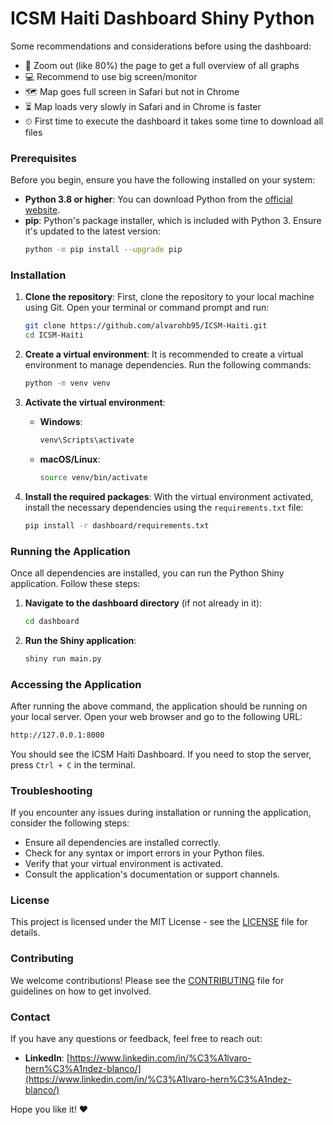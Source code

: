 # ICSM Haiti Dashboard Shiny Python

Some recommendations and considerations before using the dashboard:<br>
- 🔎 Zoom out (like 80%) the page to get a full overview of all graphs<br>
- 💻 Recommend to use big screen/monitor<br>
- 🗺 Map goes full screen in Safari but not in Chrome<br>
- ⏳ Map loads very slowly in Safari and in Chrome is faster<br>
- ⏲ First time to execute the dashboard it takes some time to download all files<br>

### Prerequisites

Before you begin, ensure you have the following installed on your system:

- **Python 3.8 or higher**: You can download Python from the [official website](https://www.python.org/downloads/).
- **pip**: Python's package installer, which is included with Python 3. Ensure it's updated to the latest version:
  ```sh
  python -m pip install --upgrade pip
  ```

### Installation

1. **Clone the repository**: First, clone the repository to your local machine using Git. Open your terminal or command prompt and run:
   ```sh
   git clone https://github.com/alvarohb95/ICSM-Haiti.git
   cd ICSM-Haiti
   ```

2. **Create a virtual environment**: It is recommended to create a virtual environment to manage dependencies. Run the following commands:
   ```sh
   python -m venv venv
   ```

3. **Activate the virtual environment**:
   - **Windows**:
     ```sh
     venv\Scripts\activate
     ```
   - **macOS/Linux**:
     ```sh
     source venv/bin/activate
     ```

4. **Install the required packages**: With the virtual environment activated, install the necessary dependencies using the `requirements.txt` file:
   ```sh
   pip install -r dashboard/requirements.txt
   ```

### Running the Application

Once all dependencies are installed, you can run the Python Shiny application. Follow these steps:

1. **Navigate to the dashboard directory** (if not already in it):
   ```sh
   cd dashboard
   ```

2. **Run the Shiny application**:
   ```sh
   shiny run main.py
   ```

### Accessing the Application

After running the above command, the application should be running on your local server. Open your web browser and go to the following URL:
```sh
http://127.0.0.1:8000
```

You should see the ICSM Haiti Dashboard. If you need to stop the server, press `Ctrl + C` in the terminal.

### Troubleshooting

If you encounter any issues during installation or running the application, consider the following steps:

- Ensure all dependencies are installed correctly.
- Check for any syntax or import errors in your Python files.
- Verify that your virtual environment is activated.
- Consult the application's documentation or support channels.

### License

This project is licensed under the MIT License - see the [LICENSE](LICENSE) file for details.

### Contributing

We welcome contributions! Please see the [CONTRIBUTING](CONTRIBUTING.md) file for guidelines on how to get involved.

### Contact

If you have any questions or feedback, feel free to reach out:

- **LinkedIn**: [https://www.linkedin.com/in/%C3%A1lvaro-hern%C3%A1ndez-blanco/](https://www.linkedin.com/in/%C3%A1lvaro-hern%C3%A1ndez-blanco/)

Hope you like it! ❤️